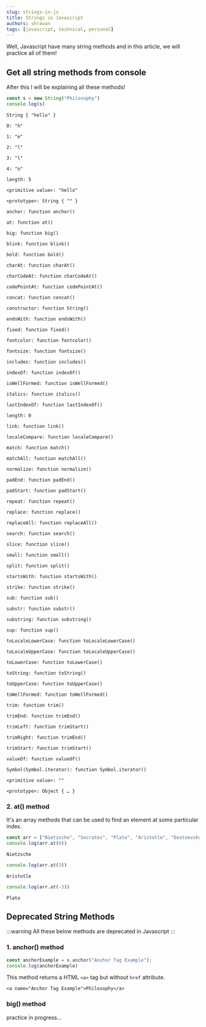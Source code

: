 ```yaml
---
slug: strings-in-js
title: Strings in Javascript
authors: shravan
tags: [javascript, technical, personal]
---
```


Well, Javascript have many string methods and in this article, we will practice all of them!
<!-- truncate -->

## Get all string methods from console

After this I will be explaining all these methods!

```js title="Code"
const s = new String("Philosophy")
console.log(s)
```

```Output title="Output"
String { "hello" }
​
0: "h"
​
1: "e"
​
2: "l"
​
3: "l"
​
4: "o"
​
length: 5
​
<primitive value>: "hello"
​
<prototype>: String { "" }
​​
anchor: function anchor()
​​
at: function at()
​​
big: function big()
​​
blink: function blink()
​​
bold: function bold()
​​
charAt: function charAt()
​​
charCodeAt: function charCodeAt()
​​
codePointAt: function codePointAt()
​​
concat: function concat()
​​
constructor: function String()
​​
endsWith: function endsWith()
​​
fixed: function fixed()
​​
fontcolor: function fontcolor()
​​
fontsize: function fontsize()
​​
includes: function includes()
​​
indexOf: function indexOf()
​​
isWellFormed: function isWellFormed()
​​
italics: function italics()
​​
lastIndexOf: function lastIndexOf()
​​
length: 0
​​
link: function link()
​​
localeCompare: function localeCompare()
​​
match: function match()
​​
matchAll: function matchAll()
​​
normalize: function normalize()
​​
padEnd: function padEnd()
​​
padStart: function padStart()
​​
repeat: function repeat()
​​
replace: function replace()
​​
replaceAll: function replaceAll()
​​
search: function search()
​​
slice: function slice()
​​
small: function small()
​​
split: function split()
​​
startsWith: function startsWith()
​​
strike: function strike()
​​
sub: function sub()
​​
substr: function substr()
​​
substring: function substring()
​​
sup: function sup()
​​
toLocaleLowerCase: function toLocaleLowerCase()
​​
toLocaleUpperCase: function toLocaleUpperCase()
​​
toLowerCase: function toLowerCase()
​​
toString: function toString()
​​
toUpperCase: function toUpperCase()
​​
toWellFormed: function toWellFormed()
​​
trim: function trim()
​​
trimEnd: function trimEnd()
​​
trimLeft: function trimStart()
​​
trimRight: function trimEnd()
​​
trimStart: function trimStart()
​​
valueOf: function valueOf()
​​
Symbol(Symbol.iterator): function Symbol.iterator()
​​
<primitive value>: ""
​​
<prototype>: Object { … }
```


### 2. at() method
It's an array methods that can be used to find an element at some particular index.

```js title="Code"
const arr = ["Nietzsche", "Socrates", "Plato", "Aristotle", "Dostoevsky"]
console.log(arr.at(0))
```

```Output title="Output"
Nietzsche
```

```js title="Code"
console.log(arr.at(3))
```

```Output title="Output"
Aristotle
```

```js title="Code"
console.log(arr.at(-3))
```

```Output title="Output"
Plato
```

## Deprecated String Methods

:::warning
All these below methods are deprecated in Javascript
:::

### 1. anchor() method

```js title="Code"
const anchorExample = s.anchor("Anchor Tag Example");
console.log(anchorExample)
```

This method returns a HTML `<a>` tag but without `href` attribute.

```Output title="Output"
<a name="Anchor Tag Example">Philosophy</a>
```

### big() method

practice in progress...